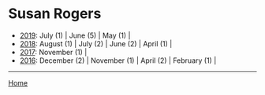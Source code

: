# Susan Rogers

  * [2019](./susan-rogers-2019.md): 
      July (1) | 
      June (5) | 
      May (1) | 
  * [2018](./susan-rogers-2018.md): 
      August (1) | 
      July (2) | 
      June (2) | 
      April (1) | 
  * [2017](./susan-rogers-2017.md): 
      November (1) | 
  * [2016](./susan-rogers-2016.md): 
      December (2) | 
      November (1) | 
      April (2) | 
      February (1) | 

----

[Home](../)
